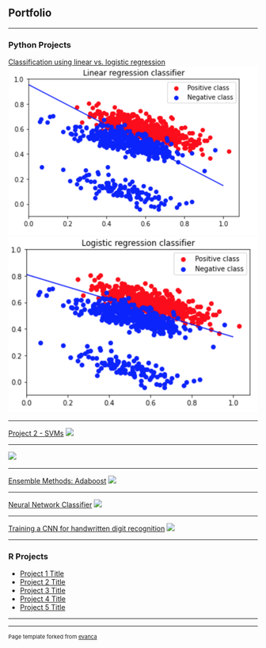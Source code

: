 ## Portfolio

---

### Python Projects 

[Classification using linear vs. logistic regression](https://github.com/iuniab/Linear-vs-Logistic-Regression)
<img src="linear_regr.png?raw=true"/>
<img src="logistic_regr.png?raw=true"/>

---
[Project 2 - SVMs](/pdf/sample_presentation.pdf)
<img src="images/dummy_thumbnail.jpg?raw=true"/>

---
[](http://example.com/)
<img src="images/dummy_thumbnail.jpg?raw=true"/>

---
[Ensemble Methods: Adaboost](http://example.com/)
<img src="images/dummy_thumbnail.jpg?raw=true"/>

---
[Neural Network Classifier](http://example.com/)
<img src="images/dummy_thumbnail.jpg?raw=true"/>

---
[Training a CNN for handwritten digit recognition](http://example.com/)
<img src="images/dummy_thumbnail.jpg?raw=true"/>

---

### R Projects

- [Project 1 Title](http://example.com/)
- [Project 2 Title](http://example.com/)
- [Project 3 Title](http://example.com/)
- [Project 4 Title](http://example.com/)
- [Project 5 Title](http://example.com/)

---




---
<p style="font-size:11px">Page template forked from <a href="https://github.com/evanca/quick-portfolio">evanca</a></p>
<!-- Remove above link if you don't want to attibute -->
